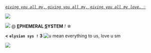 *[`giving you all my, giving you all my, giving you all my love. ♡`](https://open.spotify.com/track/1Bh0UzthW8pKEnYg7v40Oa?si=0d2d79ee644d4a44)*  

![](https://cdn.discordapp.com/attachments/957851604055384137/1081449734625046568/MagicEraser_230304_003332_50.png) 

![](https://wilardo.crd.co/assets/images/gallery04/463254ad.gif?v=587f0c5f) @ __[E](https://rentry.co/ephemeralsystem)PHEMERAL [S](https://ephemeralsys.carrd.co/)YSTEM__ *!* ☆

**<** **`elysian sys !`** **3**  ![u mean everything to us, love u sm](https://pixelbank.neocities.org/decome/kitties/2e720318.gif)

![](https://eridan.crd.co/assets/images/image66.gif?v=c1e2148a)
